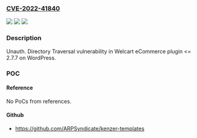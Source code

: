 ### [CVE-2022-41840](https://cve.mitre.org/cgi-bin/cvename.cgi?name=CVE-2022-41840)
![](https://img.shields.io/static/v1?label=Product&message=Welcart%20e-Commerce%20(WordPress%20plugin)&color=blue)
![](https://img.shields.io/static/v1?label=Version&message=%3C%3D%202.7.7%3C%3D%202.7.7%20&color=brighgreen)
![](https://img.shields.io/static/v1?label=Vulnerability&message=CWE-22%20Improper%20Limitation%20of%20a%20Pathname%20to%20a%20Restricted%20Directory%20('Path%20Traversal')&color=brighgreen)

### Description

Unauth. Directory Traversal vulnerability in Welcart eCommerce plugin <= 2.7.7 on WordPress.

### POC

#### Reference
No PoCs from references.

#### Github
- https://github.com/ARPSyndicate/kenzer-templates

